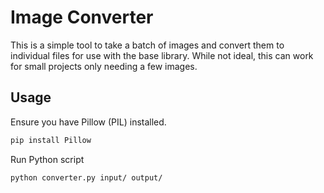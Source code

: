 # Image Converter
This is a simple tool to take a batch of images and convert them to individual files for use with the base library. While not ideal, this can work for small projects only needing a few images. 

## Usage

Ensure you have Pillow (PIL) installed.
```bash
pip install Pillow
```

Run Python script
```bash
python converter.py input/ output/
```
